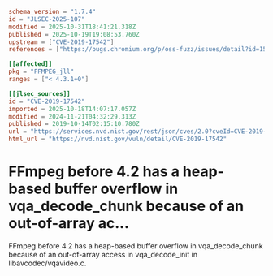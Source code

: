 ```toml
schema_version = "1.7.4"
id = "JLSEC-2025-107"
modified = 2025-10-31T18:41:21.318Z
published = 2025-10-19T19:08:53.760Z
upstream = ["CVE-2019-17542"]
references = ["https://bugs.chromium.org/p/oss-fuzz/issues/detail?id=15919", "https://github.com/FFmpeg/FFmpeg/commit/02f909dc24b1f05cfbba75077c7707b905e63cd2", "https://lists.debian.org/debian-lts-announce/2019/12/msg00003.html", "https://lists.debian.org/debian-lts-announce/2020/07/msg00022.html", "https://security.gentoo.org/glsa/202003-65", "https://usn.ubuntu.com/4431-1/", "https://www.debian.org/security/2020/dsa-4722", "https://bugs.chromium.org/p/oss-fuzz/issues/detail?id=15919", "https://github.com/FFmpeg/FFmpeg/commit/02f909dc24b1f05cfbba75077c7707b905e63cd2", "https://lists.debian.org/debian-lts-announce/2019/12/msg00003.html", "https://lists.debian.org/debian-lts-announce/2020/07/msg00022.html", "https://security.gentoo.org/glsa/202003-65", "https://usn.ubuntu.com/4431-1/", "https://www.debian.org/security/2020/dsa-4722"]

[[affected]]
pkg = "FFMPEG_jll"
ranges = ["< 4.3.1+0"]

[[jlsec_sources]]
id = "CVE-2019-17542"
imported = 2025-10-18T14:07:17.057Z
modified = 2024-11-21T04:32:29.313Z
published = 2019-10-14T02:15:10.780Z
url = "https://services.nvd.nist.gov/rest/json/cves/2.0?cveId=CVE-2019-17542"
html_url = "https://nvd.nist.gov/vuln/detail/CVE-2019-17542"
```

# FFmpeg before 4.2 has a heap-based buffer overflow in vqa_decode_chunk because of an out-of-array ac...

FFmpeg before 4.2 has a heap-based buffer overflow in vqa_decode_chunk because of an out-of-array access in vqa_decode_init in libavcodec/vqavideo.c.


